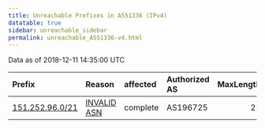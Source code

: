 ```yaml
---
title: Unreachable Prefixes in AS51336 (IPv4)
datatable: true
sidebar: unreachable_sidebar
permalink: unreachable_AS51336-v4.html
---
```


Data as of 2018-12-11 14:35:00 UTC


<div class="datatable-begin"></div>

| Prefix                                                   | Reason                                                                                                 | affected   | Authorized AS   |   MaxLength | Anchor                                         |   unreachable /24s |
|:---------------------------------------------------------|:-------------------------------------------------------------------------------------------------------|:-----------|:----------------|------------:|:-----------------------------------------------|-------------------:|
| [151.252.96.0/21](https://stat.ripe.net/151.252.96.0/21) | [INVALID ASN](https://rpki-validator.ripe.net/announcement-preview?asn=AS51336&prefix=151.252.96.0/21) | complete   | AS196725        |          21 | [RIPE](unreachable_RIPE_NCC_RPKI_Root-v4.html) |                  8 |

<div class="datatable-end"></div>